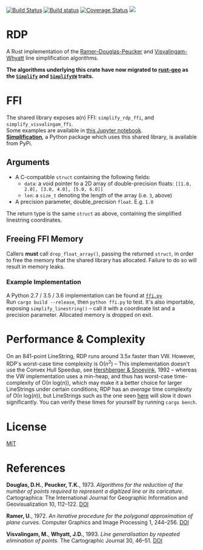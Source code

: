 [![Build Status](https://travis-ci.org/urschrei/rdp.svg?branch=master)](https://travis-ci.org/urschrei/rdp) [![Build status](https://ci.appveyor.com/api/projects/status/fc3h27ef9uhwhq20?svg=true)](https://ci.appveyor.com/project/urschrei/rdp/branch/master) [![Coverage Status](https://coveralls.io/repos/github/urschrei/rdp/badge.svg?branch=master)](https://coveralls.io/github/urschrei/rdp?branch=master) [![](https://img.shields.io/crates/v/rdp.svg)](https://crates.io/crates/rdp)

# RDP
A Rust implementation of the [Ramer–Douglas-Peucker](https://en.wikipedia.org/wiki/Ramer–Douglas–Peucker_algorithm) and [Visvalingam-Whyatt](https://bost.ocks.org/mike/simplify/) line simplification algorithms.

**The algorithms underlying this crate have now migrated to [rust-geo](https://github.com/georust/rust-geo) as the [`Simplify`](https://georust.github.io/rust-geo/geo/algorithm/simplify/trait.Simplify.html) and [`SimplifyVW`](https://georust.github.io/rust-geo/geo/algorithm/simplifyvw/trait.SimplifyVW.html) traits.**

# FFI
The shared library exposes a(n) FFI: `simplify_rdp_ffi`, and `simplify_visvalingam_ffi`.  
Some examples are available in [this Jupyter notebook](examples.ipynb).  
[**Simplification**](https://pypi.python.org/pypi/simplification/), a Python package which uses this shared library, is available from PyPi.

## Arguments
- A C-compatible `struct` containing the following fields:
    - `data`: a void pointer to a 2D array of double-precision floats: `[[1.0, 2.0], [3.0, 4.0], [5.0, 6.0]]`
    - `len`: a `size_t` denoting the length of the array (i.e. `3`, above)
- A precision parameter, double_precision `float`. E.g. `1.0`

The return type is the same `struct` as above, containing the simplified linestring coordinates.  
## Freeing FFI Memory
Callers **must** call `drop_float_array()`, passing the returned `struct`, in order to free the memory that the shared library has allocated. Failure to do so will result in memory leaks.

### Example Implementation
A Python 2.7 / 3.5 / 3.6 implementation can be found at [`ffi.py`](ffi.py
)  
Run `cargo build --release`, then `python ffi.py` to test. It's also importable, exposing `simplify_linestring()` – call it with a coordinate list and a precision parameter. Allocated memory is dropped on exit.  

# Performance & Complexity
On an 841-point LineString, RDP runs around 3.5x faster than VW. However, RDP's worst-case time complexity is O(*n*<sup>2</sup>) – This implementation doesn't use the Convex Hull Speedup, see [Hershberger & Snoeyink](http://dl.acm.org/citation.cfm?id=902273), 1992 – whereas the VW implementation uses a min-heap, and thus has worst-case time-complexity of O(*n* log(*n*)), which may make it a better choice for larger LineStrings under certain conditions; RDP has an *average* time complexity of O(*n* log(*n*)), but LineStrings such as the one seen [here](http://stackoverflow.com/a/31566048/416626) will slow it down significantly.
You can verify these times for yourself by running `cargo bench`.

# License
[MIT](license.txt)

# References
**Douglas, D.H.**, **Peucker, T.K.**, 1973. *Algorithms for the reduction of the number of points required to represent a digitized line or its caricature*. Cartographica: The International Journal for Geographic Information and Geovisualization 10, 112–122. [DOI](http://dx.doi.org/10.3138/FM57-6770-U75U-7727)

**Ramer, U.**, 1972. *An iterative procedure for the polygonal approximation of plane curves*. Computer Graphics and Image Processing 1, 244–256. [DOI](http://dx.doi.org/10.1016/S0146-664X(72)80017-0)

**Visvalingam, M.**, **Whyatt, J.D.**, 1993. *Line generalisation by repeated elimination of points*. The Cartographic Journal 30, 46–51. [DOI](http://dx.doi.org/10.1179/000870493786962263)
